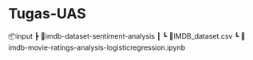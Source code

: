 # Tugas-UAS
📦input
 ┣ 📂imdb-dataset-sentiment-analysis
 ┃ ┗ 📜IMDB_dataset.csv
 ┗ 📜imdb-movie-ratings-analysis-logisticregression.ipynb
